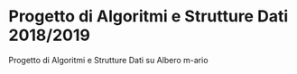 # Progetto di Algoritmi e Strutture Dati 2018/2019
Progetto di Algoritmi e Strutture Dati su Albero m-ario

